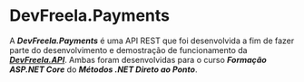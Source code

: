 # DevFreela.Payments

A ***DevFreela.Payments*** é uma API REST que foi desenvolvida a fim de fazer parte do desenvolvimento e demostração de funcionamento da [***DevFreela.API***](https://github.com/niccolascassel/DevFreela.API). Ambas foram desenvolvidas para o curso ***Formação ASP.NET Core*** do ***Métodos .NET Direto ao Ponto***.
